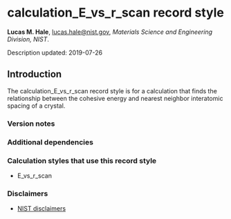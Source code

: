 # calculation_E_vs_r_scan record style

**Lucas M. Hale**, [lucas.hale@nist.gov](mailto:lucas.hale@nist.gov?Subject=ipr-demo), *Materials Science and Engineering Division, NIST*.

Description updated: 2019-07-26

## Introduction

The calculation_E_vs_r_scan record style is for a calculation that finds the relationship between the cohesive energy and nearest neighbor interatomic spacing of a crystal.

### Version notes

### Additional dependencies

### Calculation styles that use this record style

- E_vs_r_scan

### Disclaimers

- [NIST disclaimers](http://www.nist.gov/public_affairs/disclaimer.cfm)
